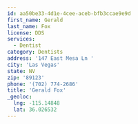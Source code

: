 ```yaml
---
id: aa50be33-4d1e-4cee-aceb-bfb3ccae9e9d
first_name: Gerald
last_name: Fox
license: DDS
services:
  - Dentist
category: Dentists
address: '147 East Mesa Ln '
city: 'Las Vegas'
state: NV
zip: '89123'
phone: '(702) 774-2686'
title: 'Gerald Fox'
_geoloc:
  lng: -115.14848
  lat: 36.026532
---
```

